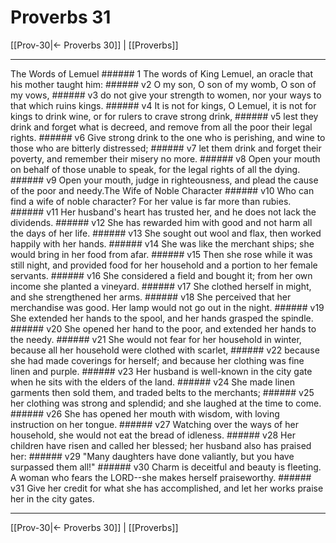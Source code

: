 # Proverbs 31

[[Prov-30|← Proverbs 30]] | [[Proverbs]]
***

The Words of Lemuel ###### 1 The words of King Lemuel, an oracle that his mother taught him: ###### v2 O my son, O son of my womb, O son of my vows, ###### v3 do not give your strength to women, nor your ways to that which ruins kings. ###### v4 It is not for kings, O Lemuel, it is not for kings to drink wine, or for rulers to crave strong drink, ###### v5 lest they drink and forget what is decreed, and remove from all the poor their legal rights. ###### v6 Give strong drink to the one who is perishing, and wine to those who are bitterly distressed; ###### v7 let them drink and forget their poverty, and remember their misery no more. ###### v8 Open your mouth on behalf of those unable to speak, for the legal rights of all the dying. ###### v9 Open your mouth, judge in righteousness, and plead the cause of the poor and needy.The Wife of Noble Character ###### v10 Who can find a wife of noble character? For her value is far more than rubies. ###### v11 Her husband's heart has trusted her, and he does not lack the dividends. ###### v12 She has rewarded him with good and not harm all the days of her life. ###### v13 She sought out wool and flax, then worked happily with her hands. ###### v14 She was like the merchant ships; she would bring in her food from afar. ###### v15 Then she rose while it was still night, and provided food for her household and a portion to her female servants. ###### v16 She considered a field and bought it; from her own income she planted a vineyard. ###### v17 She clothed herself in might, and she strengthened her arms. ###### v18 She perceived that her merchandise was good. Her lamp would not go out in the night. ###### v19 She extended her hands to the spool, and her hands grasped the spindle. ###### v20 She opened her hand to the poor, and extended her hands to the needy. ###### v21 She would not fear for her household in winter, because all her household were clothed with scarlet, ###### v22 because she had made coverings for herself; and because her clothing was fine linen and purple. ###### v23 Her husband is well-known in the city gate when he sits with the elders of the land. ###### v24 She made linen garments then sold them, and traded belts to the merchants; ###### v25 her clothing was strong and splendid; and she laughed at the time to come. ###### v26 She has opened her mouth with wisdom, with loving instruction on her tongue. ###### v27 Watching over the ways of her household, she would not eat the bread of idleness. ###### v28 Her children have risen and called her blessed; her husband also has praised her: ###### v29 "Many daughters have done valiantly, but you have surpassed them all!" ###### v30 Charm is deceitful and beauty is fleeting. A woman who fears the LORD--she makes herself praiseworthy. ###### v31 Give her credit for what she has accomplished, and let her works praise her in the city gates.

***
[[Prov-30|← Proverbs 30]] | [[Proverbs]]
